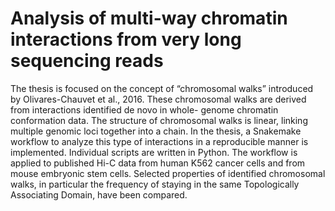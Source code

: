# Analysis of multi-way chromatin interactions from very long sequencing reads
The thesis is focused on the concept of “chromosomal walks” introduced by Olivares-Chauvet et
al., 2016. These chromosomal walks are derived from interactions identified de novo in whole-
genome chromatin conformation data. The structure of chromosomal walks is linear, linking
multiple genomic loci together into a chain. In the thesis, a Snakemake workflow to analyze
this type of interactions in a reproducible manner is implemented. Individual scripts are
written in Python. The workflow is applied to published Hi-C data from human K562 cancer
cells and from mouse embryonic stem cells. Selected properties of identified chromosomal
walks, in particular the frequency of staying in the same Topologically Associating Domain,
have been compared.

